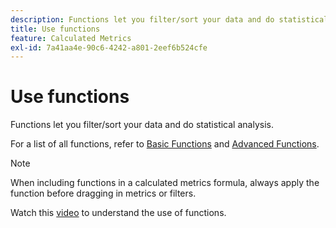 ```yaml
---
description: Functions let you filter/sort your data and do statistical analysis.
title: Use functions
feature: Calculated Metrics
exl-id: 7a41aa4e-90c6-4242-a801-2eef6b524cfe
---
```

# Use functions

Functions let you filter/sort your data and do statistical analysis.

For a list of all functions, refer to [Basic Functions](/help/components/calc-metrics/cm-functions.md) and [Advanced Functions](/help/components/calc-metrics/cm-adv-functions.md).

>[!NOTE]
>
>When including functions in a calculated metrics formula, always apply the function before dragging in metrics or filters.

Watch this [video](https://youtu.be/SSyWvomnewI) to understand the use of functions.
